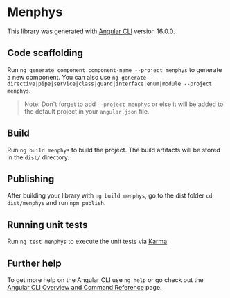 # Menphys

This library was generated with [Angular CLI](https://github.com/angular/angular-cli) version 16.0.0.

## Code scaffolding

Run `ng generate component component-name --project menphys` to generate a new component. You can also use `ng generate directive|pipe|service|class|guard|interface|enum|module --project menphys`.
> Note: Don't forget to add `--project menphys` or else it will be added to the default project in your `angular.json` file. 

## Build

Run `ng build menphys` to build the project. The build artifacts will be stored in the `dist/` directory.

## Publishing

After building your library with `ng build menphys`, go to the dist folder `cd dist/menphys` and run `npm publish`.

## Running unit tests

Run `ng test menphys` to execute the unit tests via [Karma](https://karma-runner.github.io).

## Further help

To get more help on the Angular CLI use `ng help` or go check out the [Angular CLI Overview and Command Reference](https://angular.io/cli) page.
